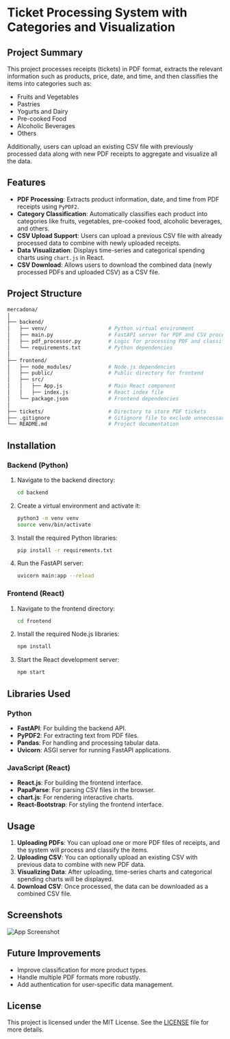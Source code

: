 
# Ticket Processing System with Categories and Visualization

## Project Summary

This project processes receipts (tickets) in PDF format, extracts the relevant information such as products, price, date, and time, and then classifies the items into categories such as:
- Fruits and Vegetables
- Pastries
- Yogurts and Dairy
- Pre-cooked Food
- Alcoholic Beverages
- Others

Additionally, users can upload an existing CSV file with previously processed data along with new PDF receipts to aggregate and visualize all the data.

## Features

- **PDF Processing**: Extracts product information, date, and time from PDF receipts using `PyPDF2`.
- **Category Classification**: Automatically classifies each product into categories like fruits, vegetables, pre-cooked food, alcoholic beverages, and others.
- **CSV Upload Support**: Users can upload a previous CSV file with already processed data to combine with newly uploaded receipts.
- **Data Visualization**: Displays time-series and categorical spending charts using `chart.js` in React.
- **CSV Download**: Allows users to download the combined data (newly processed PDFs and uploaded CSV) as a CSV file.

## Project Structure

```bash
mercadona/
│
├── backend/
│   ├── venv/                    # Python virtual environment
│   ├── main.py                  # FastAPI server for PDF and CSV processing
│   ├── pdf_processor.py         # Logic for processing PDF and classifying products
│   └── requirements.txt         # Python dependencies
│
├── frontend/
│   ├── node_modules/            # Node.js dependencies
│   ├── public/                  # Public directory for frontend
│   ├── src/
│   │   ├── App.js               # Main React component
│   │   ├── index.js             # React index file
│   └── package.json             # Frontend dependencies
│
├── tickets/                     # Directory to store PDF tickets
├── .gitignore                   # Gitignore file to exclude unnecessary files
└── README.md                    # Project documentation
```

## Installation

### Backend (Python)
1. Navigate to the backend directory:
   ```bash
   cd backend
   ```
2. Create a virtual environment and activate it:
   ```bash
   python3 -m venv venv
   source venv/bin/activate
   ```
3. Install the required Python libraries:
   ```bash
   pip install -r requirements.txt
   ```
4. Run the FastAPI server:
   ```bash
   uvicorn main:app --reload
   ```

### Frontend (React)
1. Navigate to the frontend directory:
   ```bash
   cd frontend
   ```
2. Install the required Node.js libraries:
   ```bash
   npm install
   ```
3. Start the React development server:
   ```bash
   npm start
   ```

## Libraries Used

### Python
- **FastAPI**: For building the backend API.
- **PyPDF2**: For extracting text from PDF files.
- **Pandas**: For handling and processing tabular data.
- **Uvicorn**: ASGI server for running FastAPI applications.

### JavaScript (React)
- **React.js**: For building the frontend interface.
- **PapaParse**: For parsing CSV files in the browser.
- **chart.js**: For rendering interactive charts.
- **React-Bootstrap**: For styling the frontend interface.

## Usage

1. **Uploading PDFs**: You can upload one or more PDF files of receipts, and the system will process and classify the items.
2. **Uploading CSV**: You can optionally upload an existing CSV with previous data to combine with new PDF data.
3. **Visualizing Data**: After uploading, time-series charts and categorical spending charts will be displayed.
4. **Download CSV**: Once processed, the data can be downloaded as a combined CSV file.

## Screenshots

![App Screenshot](screenshot.png)

## Future Improvements

- Improve classification for more product types.
- Handle multiple PDF formats more robustly.
- Add authentication for user-specific data management.

## License

This project is licensed under the MIT License. See the [LICENSE](LICENSE) file for more details.


